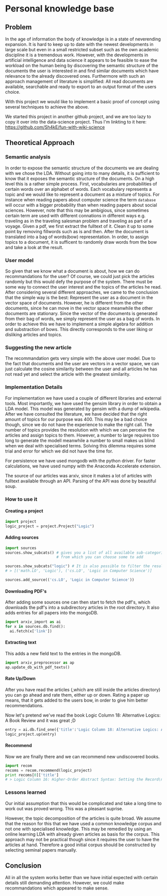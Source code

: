 # Personal knowledge base


## Problem

In the age of information the body of knowledge is in a state of
neverending expansion. It is hard to keep up to date with the newest
developments in large scale but even in a small restricted subset such
as the own academic discipline it is a tremendous work. However, with
the developments in artificial intelligence and data science it
appears to be feasible to ease the workload on the human being by
discovering the semantic structure of the documents the user is
interested in and find similar documents which have relevance to the
already discovered ones. Furthermore with such an approach management
of literature is simplified: All read documents are available,
searchable and ready to export to an output format of the users
choice.

With this project we would like to implement a basic proof of concept
using several techniques to achieve the above.

We started this project in another github project, and we are too lazy to
copy it over into the data-science project. Thus I'm linkting to it here:
https://github.com/Sh4kE/fun-with-wiki-science

## Theoretical Approach

### Semantic analysis

In order to expose the semantic structure of the documents we are
dealing with we chose the LDA. Without going into to many details, it
is sufficient to know that it exposes the semantic structure of the
documents.  On a high level this is a rather simple process. First,
vocabularies are probabilities of certain words over an alphabet of words. Each vocabulary represents a topic and we would like to represent a document as a mixture of topics.
For instance when reading papers about computer science the term
``database`` will occur with a bigger probability than when reading
papers about social sciences. However, note that this may be
ambigious, since sometimes certain term are used with different
connations in different ways e.g. traveling as in the traveling
salesman problem and traveling as part of a voyage.
Given a pdf, we first extract the fulltext of it. Clean it up to
 some point by removing fillwords such as is and then. After the
document is translated into a bag of words(bow) representation.
In order, to assign topics to a document, it is sufficent to randomly
draw words from the bow and take a look at the result.

### User model

So given that we know what a document is about, how we can do
recommandations for the user?  Of course, we could just pick the
articles randomly but this would defy the purpose of the system.
There must be some way to connect the user interest and the topics of
the articles he read.  After considering several different approaches,
we came to the conclusion that the simple way is the best: Represent
the user as a document in the vector space of documents. However, he
is different from the other documents, since he can move in the vector
space meanwhile the other documents are stationary. Since the vector
of the documents is generated from their bag of words, we simply
represent the user as a bag of words. In order to achieve this we have
to implement a simple algebra for addition and substraction of bows.
This directly corresponds to the user liking or disliking articles and
topics.


### Suggesting the new article

The recommandation gets very simple with the above user model. Due to
the fact that documents and the user are vectors in a vector space, we
can just calculate the cosine similarity between the user and all
articles he has not read yet and select the article with the greatest similarity.

### Implementation Details

For implementation we have used a couple of different libraries and
external tools.  Most importantly, we have used the gensim library in
order to obtain a LDA model. This model was generated by gensim with
a dump of wikipedia. After we have consulted the literature, we have
decided that the right amount of topics for our purpose was
400. This may be a bad choice though, since we do not have the
experience to make the right call.  The number of topics provides the
resolution with which we can perceive the articles and assign topics
to them. However, a number to large requires too long to generate the
modell meanwhile a number to small makes us blind when we deal with
specialised terms. Solving this dilemma requires some trial and error
for which we did not have the time for.

For persistence we have used mongodb with the python driver. For
faster calculations, we have used numpy with the Anaconda Accelerate
extension.

The source of our articles was arxiv, since it makes a lot of articles
with fulltext available through an API. Parsing of the API was done by beautiful soup.

### How to use it

#### Creating a project

```python
import project
logic_project = project.Project("Logic")
```

#### Adding sources

```python
import sources
sources.show_subcats() # gives you a list of all available sub-categories
                       # from which you can choose some to add

sources.show_subcats("logic") # It is also possible to filter the result.
# > [('math.LO', 'Logic'), ('cs.LO', 'Logic in Computer Science')]

sources.add_source(('cs.LO', 'Logic in Computer Science'))
```

#### Downloading PDF's

After adding some sources one can then start to fetch the pdf's, which
downloads the pdf's into a subdirectory articles in the root directory.
It also adds entries for all papers into the mongoDB.

```python
import arxiv_import as ai
for x in sources.db.find():
  ai.fetch(x['link'])
```

#### Extracting text
This adds a new field text to the entries in the mongoDB.

```python
import arxiv_preprocessor as ap
ap.update_db_with_pdf_texts()
```

#### Rate Up/Down
After you have read the articles (,which are still inside the articles directory)
you can go ahead and rate them, either up or down. Rating a paper up means, that it
gets added to the users bow, in order to give him better recommendations.

Now let's pretend we've read the book Logic Column 18: Alternative Logics: A Book Review
and it was great ;D

```python
entry = ai.db.find_one({'title':'Logic Column 18: Alternative Logics: A Book Review'})
logic_project.up(entry)
```

#### Recommend

Now we are finally there and we can recommend new undiscovered books.

```python
import recom
recoms = recom.recommend(logic_project)
print recoms[0]['title']
# > Logic Column 16: Higher-Order Abstract Syntax: Setting the Record\n  Straight
```

### Lessons learned

Our initial assumption that this would be complicated and take a long
time to work out was proved wrong. This was a pleasant suprise.

However, the topic decomposition of the articles is quite broad.  We
assume that the reason for this that we have used a common knowledge
corpus and not one with specialised knowledge. This may be remedied by
using an online learning LDA with already given articles as basis for
the corpus. This approach may not be practical though since it
requires the user to have the articles at hand. Therefore a good
initial corpus should be constructed by selecting seminal papers manually.

## Conclusion

All in all the system works better than we have initial expected with
certain details still demanding attention. However, we could make
recommandations which appeared to make sense.
